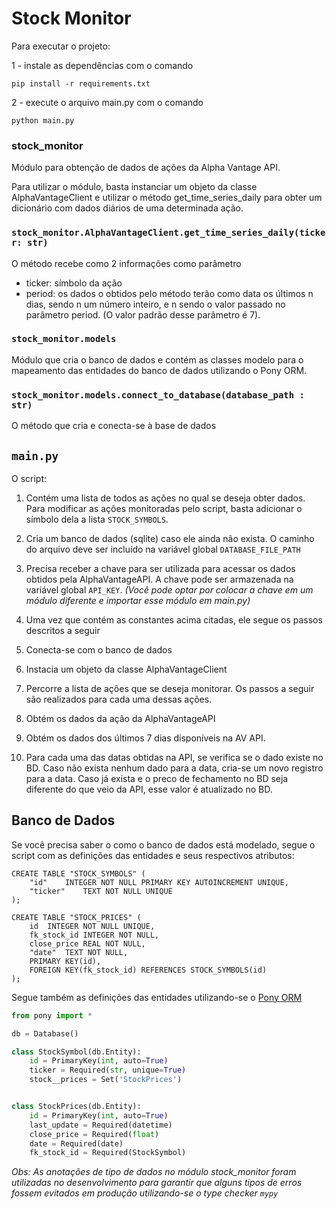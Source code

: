 # Stock Monitor

Para executar o projeto:

1 - instale as dependências com o comando

```
pip install -r requirements.txt
```


2 - execute o arquivo main.py com o comando

```
python main.py
```


### **stock_monitor**
Módulo para obtenção de dados de ações da Alpha Vantage API.

Para utilizar o módulo, basta instanciar um objeto da classe AlphaVantageClient e utilizar o método
get_time_series_daily para obter um dicionário com dados diários de uma determinada ação.


### `stock_monitor.AlphaVantageClient.get_time_series_daily(ticker: str)`

O método recebe como 2 informações como parâmetro

- ticker: símbolo da ação
- period: os dados o obtidos pelo método terão como data os últimos n dias, sendo n um número inteiro, e n sendo
o valor passado no parâmetro period. (O valor padrão desse parâmetro é 7).


### `stock_monitor.models`

Módulo que cria o banco de dados e contém as classes modelo para o mapeamento das entidades do
banco de dados utilizando o Pony ORM.

### `stock_monitor.models.connect_to_database(database_path : str)`
O método que cria e conecta-se à base de dados

## `main.py`

O script:

1. Contém uma lista de todos as ações no qual se deseja obter dados. Para modificar as ações monitoradas pelo script, basta
adicionar o símbolo dela a lista `STOCK_SYMBOLS`.

1. Cria um banco de dados (sqlite) caso ele ainda não exista. O caminho do arquivo deve ser incluído na variável global
`DATABASE_FILE_PATH`

1. Precisa receber a chave para ser utilizada para acessar os dados obtidos pela AlphaVantageAPI. A chave pode ser
armazenada na variável global `API_KEY`. *(Você pode optar por colocar a chave em um módulo diferente e importar esse módulo em
main.py)*

1. Uma vez que contém as constantes acima citadas, ele segue os passos descritos a seguir

1. Conecta-se com o banco de dados

1. Instacia um objeto da classe AlphaVantageClient

1. Percorre a lista de ações que se deseja monitorar. Os passos a seguir são realizados para cada uma dessas ações.

1. Obtém os dados da ação da AlphaVantageAPI

1. Obtém os dados dos últimos 7 dias disponíveis na AV API.

1. Para cada uma das datas obtidas na API, se verifica se o dado existe no BD. Caso não exista nenhum dado para a data,
cria-se um novo registro para a data. Caso já exista e o preco de fechamento no BD seja diferente do que veio da API,
esse valor é atualizado no BD.


## Banco de Dados

Se você precisa saber o como o banco de dados está modelado, segue o script com as definições das entidades e seus respectivos atributos:

```sqlite
CREATE TABLE "STOCK_SYMBOLS" (
	"id"	INTEGER NOT NULL PRIMARY KEY AUTOINCREMENT UNIQUE,
	"ticker"	TEXT NOT NULL UNIQUE
);

CREATE TABLE "STOCK_PRICES" (
	id	INTEGER NOT NULL UNIQUE,
	fk_stock_id	INTEGER NOT NULL,
	close_price	REAL NOT NULL,
	"date"	TEXT NOT NULL,
	PRIMARY KEY(id),
	FOREIGN KEY(fk_stock_id) REFERENCES STOCK_SYMBOLS(id)
);
```

Segue também as definições das entidades utilizando-se o  [Pony ORM](https://ponyorm.org/)

```python
from pony import *

db = Database()

class StockSymbol(db.Entity):
    id = PrimaryKey(int, auto=True)
    ticker = Required(str, unique=True)
    stock__prices = Set('StockPrices')


class StockPrices(db.Entity):
    id = PrimaryKey(int, auto=True)
    last_update = Required(datetime)
    close_price = Required(float)
    date = Required(date)
    fk_stock_id = Required(StockSymbol)
```


*Obs: As anotações de tipo de dados no módulo stock_monitor foram utilizadas no desenvolvimento para
garantir que alguns tipos de erros fossem evitados em produção utilizando-se o type checker `mypy`*



